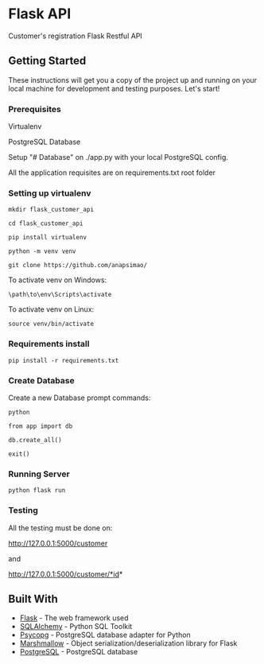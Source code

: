 # Flask API

Customer's registration Flask Restful API

## Getting Started

These instructions will get you a copy of the project up and running on your local machine for development and testing purposes. Let's start!

### Prerequisites

Virtualenv

PostgreSQL Database

Setup "# Database" on ./app.py with your local PostgreSQL config.

All the application requisites are on requirements.txt root folder

### Setting up virtualenv

```
mkdir flask_customer_api
```

```
cd flask_customer_api
```

```
pip install virtualenv
```

```
python -m venv venv
```

```
git clone https://github.com/anapsimao/
```

To activate venv on Windows:
```
\path\to\env\Scripts\activate
```

To activate venv on Linux:
```
source venv/bin/activate
```

### Requirements install

```
pip install -r requirements.txt
```

### Create Database

Create a new Database prompt commands:

```
python
```

```
from app import db
```

```
db.create_all()
```

```
exit()
```

### Running Server

```
python flask run
```

### Testing

All the testing must be done on:

 http://127.0.0.1:5000/customer

 and

 http://127.0.0.1:5000/customer/*id*

## Built With

* [Flask](https://flask.palletsprojects.com/en/1.1.x/) - The web framework used
* [SQLAlchemy](https://docs.sqlalchemy.org/en/13/) - Python SQL Toolkit
* [Psycopg](https://www.psycopg.org/docs/) - PostgreSQL database adapter for Python
* [Marshmallow](https://marshmallow.readthedocs.io/en/stable/examples.html/) - Object serialization/deserialization library for Flask
* [PostgreSQL](https://www.postgresql.org/docs/) - PostgreSQL database

